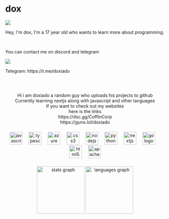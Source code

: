 <p align="center">
  <h1>dox</h1>
  <a href="https://komarev.com/ghpvc"> <img align="center" src="https://komarev.com/ghpvc/?username=doxiado-dev"/></a>
  
  <p>Hey, I'm dox, I'm a 17 year old who wants to learn more about programming.</p>
  <br>
  <p>You can contact me on discord and telegram</p>

  <a href="https://discord.com/users/763141886834769980"> <img align="center" src="https://lanyard.cnrad.dev/api/763141886834769980"/></a>

  <p>Telegram: https://t.me/doxiado</p>
  
<h2 align="left"></h2>

###

<br clear="both">

<p align="center">Hi i am doxiado a random guy who uploads his projects to github<br>Currently learning nextjs along with javascript and other languages<br>If you want to check out my websites<br>here is the links<br>https://dsc.gg/CoffinCorp<br>https://guns.lol/doxiado</p>

###

<div align="center">
  <img src="https://cdn.jsdelivr.net/gh/devicons/devicon/icons/javascript/javascript-original.svg" height="40" alt="javascript logo"  />
  <img width="12" />
  <img src="https://cdn.jsdelivr.net/gh/devicons/devicon/icons/typescript/typescript-original.svg" height="40" alt="typescript logo"  />
  <img width="12" />
  <img src="https://cdn.jsdelivr.net/gh/devicons/devicon/icons/azure/azure-original.svg" height="40" alt="azure logo"  />
  <img width="12" />
  <img src="https://cdn.jsdelivr.net/gh/devicons/devicon/icons/css3/css3-original.svg" height="40" alt="css3 logo"  />
  <img width="12" />
  <img src="https://cdn.jsdelivr.net/gh/devicons/devicon/icons/nodejs/nodejs-original.svg" height="40" alt="nodejs logo"  />
  <img width="12" />
  <img src="https://cdn.jsdelivr.net/gh/devicons/devicon/icons/python/python-original.svg" height="40" alt="python logo"  />
  <img width="12" />
  <img src="https://cdn.jsdelivr.net/gh/devicons/devicon/icons/nextjs/nextjs-original.svg" height="40" alt="nextjs logo"  />
  <img width="12" />
  <img src="https://cdn.jsdelivr.net/gh/devicons/devicon/icons/go/go-original.svg" height="40" alt="go logo"  />
  <img width="12" />
  <img src="https://cdn.jsdelivr.net/gh/devicons/devicon/icons/html5/html5-original.svg" height="40" alt="html5 logo"  />
  <img width="12" />
  <img src="https://cdn.jsdelivr.net/gh/devicons/devicon/icons/apache/apache-original.svg" height="40" alt="apache logo"  />
</div>

###

<div align="center">
  <img src="https://github-readme-stats.vercel.app/api?username=doxiado-dev&hide_title=false&hide_rank=false&show_icons=true&include_all_commits=true&count_private=true&disable_animations=false&theme=dracula&locale=en&hide_border=false&order=1" height="150" alt="stats graph"  />
  <img src="https://github-readme-stats.vercel.app/api/top-langs?username=doxiado-dev&locale=es&hide_title=false&layout=compact&card_width=320&langs_count=5&theme=dracula&hide_border=false&order=2" height="150" alt="languages graph"  />
</div>

###

